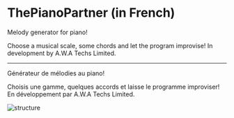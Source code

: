 # ThePianoPartner (in French)
Melody generator for piano!

Choose a musical scale, some chords and let the program improvise!
In development by A.W.A Techs Limited.

------------------------------------------------------------------

Générateur de mélodies au piano!

Choisis une gamme, quelques accords et laisse le programme improviser!
En développement par A.W.A Techs Limited.

![structure](https://user-images.githubusercontent.com/55802389/110769426-706f3000-8258-11eb-9fae-230785abaa0c.png)
